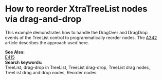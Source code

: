 # How to reorder XtraTreeList nodes via drag-and-drop


<p>This example demonstrates how to handle the DragOver and DragDrop events of the TreeList control to programmatically reorder nodes. The <a href="https://www.devexpress.com/Support/Center/p/A342">A342</a> article describes the approach used here.</p><p><strong>See Also:</strong><br/>
<a href="https://www.devexpress.com/Support/Center/p/E415">E415</a>

<br/>
<strong>Search keywords:</strong><br/>
TreeList, drag-drop in TreeList, TreeList drag-drop, TreeList drag nodes, TreeList drag and drop nodes, Reorder nodes</p>
